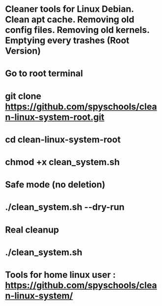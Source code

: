 #  Cleaner tools for Linux Debian. Clean apt cache. Removing old config files. Removing old kernels. Emptying every trashes (Root Version) 

# Go to root terminal

#  git clone https://github.com/spyschools/clean-linux-system-root.git

# cd clean-linux-system-root

# chmod +x clean_system.sh

# Safe mode (no deletion)
#  ./clean_system.sh --dry-run

# Real cleanup
# ./clean_system.sh

# Tools for home linux user : https://github.com/spyschools/clean-linux-system/
